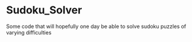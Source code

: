 # Sudoku_Solver
Some code that will hopefully one day be able to solve sudoku puzzles of varying difficulties 
